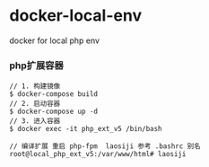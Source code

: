 # docker-local-env
docker for local php env


### php扩展容器
```
// 1. 构建镜像
$ docker-compose build
// 2. 启动容器
$ docker-compose up -d
// 3. 进入容器
$ docker exec -it php_ext_v5 /bin/bash

// 编译扩展 重启 php-fpm  laosiji 参考 .bashrc 别名
root@local_php_ext_v5:/var/www/html# laosiji
```
